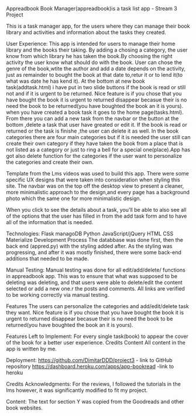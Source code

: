 Appreadbook
Book Manager(appreadbook)is a task list app - Stream 3 Project

This is a task manager app, for the users where they can manage their book library and activities and information about the tasks they created. 

User Experience:
This app is intended for users  to manage their home library and the books their taking. By adding a chosing a category, the user know from which library he has taken the book.By choosing the right activity the user know what should do with the book. User can chose the genre of the book,wtite the author and add a date depends on the activity, just as remainder to bought the book at that date to,retur it or to lend it(to what was date he has kend it).
At the bottom at new book task(addtask.html) i have put in two  slide buttons if the book is read or still not and if it is urgent to be returned. Nice feature is if you chose that you have bought the book it is urgent to returned disappear becasue their is no need the book to be returned(you have boughted the book an it is yours). 
when you have created a book task it goes to the home page(tasks.html). From there you can add a new task from the navbar or the button at the bottom ,delete a task that user have greated or edit it. If the book is read or returned or the task is finishe ,the user  can delete it as well.
In the book categories there are four main categories but if it is needed the user still can create their own category if they have taken the book from a place that is not listed as a category or just to ring a bell for a special one(place).App has got also delete function for the categories if the user want to personalize the categories and create their own.

Template from the Lms videos was used to build this app. There were some specific UX designs that were taken into consideration when styling this site. The navbar was on the top off the desktop view to present a cleaner, more minimalistic approach to the design,and every page has a background photo which the same one for more minimalistic design. 

When you click to see the details about a  task, you'll be able to also see all of the options that the user has filled in from the add task form and to have all of the information  that is needed.


Technologies:
Flask
managoDB
Python
JavaScript/jQuery
HTML
CSS
Materialize
Development Process
The  databbase was done first, then the back end (appred.py) with the styling added after. As the styling was progressing, and after it was mostly finished, there were some back-end additions that needed to be made.

Manual Testing:
Manual testing was done for all edit/add/delete/ functions in appreadbook app. This was to ensure that what was supposed to be deleting was deleting, and that users  were able to delete/edit the content selected or add a new one.r the posts and comments. All links are verified to be working correctly via manual testing.

Features
The users can personalize the categories and add/edit/delete task they want.
Nice feature is if you chose that you have bought the book it is urgent to returned disappear becasue their is no need the book to be returned(you have boughted the book an it is yours). 

Features Left to Implement:
For every single task(book) to appear the cover of the book for a better user experience.
Credits
Content
All content in the app  is written by me.


Deployment: 
https://github.com/DimitarDDD/project3 - link to GitHub repository
https://dashboard.heroku.com/apps/app-bookread -link to heroku

Credits
Acknowledgments:
For the reviews, I followed the tutorials in the lms however, it was significantly modified to fit my project. 

Content:
The text for section Y was copied from the Goodreads and other book websites. 


